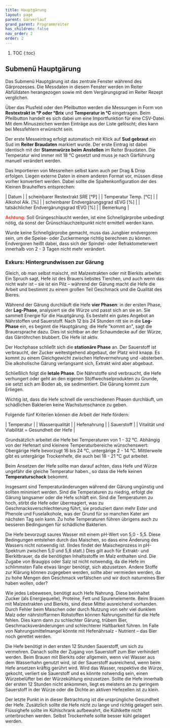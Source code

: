 ```yaml
---
title: Hauptgärung
layout: page
parent: Gärverlauf
grand_parent: Programmreiter
has_children: false
nav_order: 2
order: 2
---
```


1. TOC
{:toc}

## Submenü Hauptgärung

Das Submenü Hauptgärung ist das zentrale Fenster während des Gärprozesses. Die Messdaten in diesem Fenster werden im Reiter Abfülldaten herangezogen sowie mit dem Vergärungsgrad im Reiter Rezept verglichen.

Über das Plusfeld oder den Pfeilbutton werden die Messungen in Form von **Restextrakt in °P oder °Brix** und **Temperatur in °C** eingetragen. Beim Pfeilbutton handelt es sich dabei um eine Importfunktion für eine CSV-Datei. Mit dem Minuszeichen werden Einträge aus der Liste gelöscht; dies kann bei Messfehlern erwünscht sein.

Der erste Messeintrag erfolgt automatisch mit Klick auf **Sud gebraut** ein Sud im **Reiter Braudaten** markiert wurde. Der erste Eintrag ist dabei identisch mit der **Stammwürze beim Anstellen** im Reiter Braudaten. Die Temperatur wird immer mit 18 °C gesetzt und muss je nach Gärführung manuell verändert werden.

Das Importieren von Messreihen selbst kann auch per Drag & Drop erfolgen. Liegen externe Daten in einem anderen Format vor, müssen diese vorher konvertiert werden. Dabei sollte die Spaltenkonfiguration der des Kleinen Brauhelfers entsprechen:

| Datum |
| scheinbarer Restextrakt SRE [°P] |
| Temperatur Temp. [°C] |
| Alkohol Alk. [%] |
| scheinbarer Endvergärungsgrad sEVG [%] |
| tatsächlicher Endvergärungsgrad tEVG [%] |
| Bemerkung |

<span style="color: #f44336">**Achtung:**</span> Soll Grüngeschlaucht werden, ist eine Schnellgärprobe unbedingt nötig, da sonst der Grünschlauchzeitpunkt nicht ermittelt werden kann.

Wurde keine Schnellgärprobe gemacht, muss das Jungbier endvergoren sein, um die Speise- oder Zuckermenge richtig berechnen zu können. Endvergoren heißt dabei, dass sich der Spindel- oder Refraktometerwert innerhalb von 2 - 3 Tagen nicht mehr verändert.

### Exkurs: Hintergrundwissen zur Gärung

Gleich, ob man selbst maischt, mit Malzextrakten oder mit Bierkits arbeitet: Ein Spruch sagt, Hefe ist des Brauers liebstes Tierchen, und auch wenn das nicht wahr ist – sie ist ein Pilz – während der Gärung macht die Hefe die Arbeit und bestimmt zu einem großen Teil Geschmack und die Qualität des Bieres.

Während der Gärung durchläuft die Hefe **vier Phasen**: in der ersten Phase, der **Lag-Phase**, analysiert sie die Würze und passt sich an sie an. Sie sammelt Energie für die Hauptgärung. Es besteht ein gutes Angebot an Nährstoffen und Sauerstoff. Nach 12 bis 24 Stunden ritt sie in die **Log-Phase** ein, es beginnt die Hauptgärung; die Hefe "kommt an", sagt die Brauersprache dazu. Dies ist sichtbar an der Schaumdecke auf der Würze, das Gärröhrchen blubbert. Die Hefe ist aktiv.
 
Der Hochphase schließt sich die **stationäre Phase** an. Der Sauerstoff ist verbraucht, der Zucker weitestgehend abgebaut, der Platz wird knapp. Es kommt zu einem Gleichgewicht zwischen Hefevermehrung und -absterben. Die alkoholische Gärung verlangsamt sich, Extrakt wird aber abgebaut.
 
Schließlich folgt die **letale Phase**. Die Nährstoffe sind verbraucht, die Hefe verhungert oder geht an den eigenen Stoffwechselprodukten zu Grunde, sie setzt sich am Boden ab, sie sedimentiert. Die Gärung kommt zum Erliegen.
 
Wichtig ist, dass die Hefe schnell die verschiedenen Phasen durchläuft, um schädlichen Bakterien keine Wachstumschance zu geben.
 
 Folgende fünf Kriterien können die Arbeit der Hefe fördern:

| Temperatur |
| Wasserqualität |
| Hefenahrung |
| Sauerstoff |
| Vitalität und Viabilität = Gesundheit der Hefe |

Grundsätzlich arbeitet die Hefe bei Temperaturen von 1 - 32 °C. Abhängig von der Hefenart sind kleinere Temperaturbereiche wünschenswert: Obergärige Hefe bevorzugt 16 bis 24 °C, untergärige 2 - 14 °C. Mittlerweile gibt es untergärige Trockenhefe, die auch bei 18 - 21 °C gut arbeitet.

Beim Ansetzen der Hefe sollte man darauf achten, dass Hefe und Würze ungefähr die gleiche Temperatur haben., so dass die Hefe keinen **Temperaturschock** bekommt.

Insgesamt sind Temperaturänderungen während der Gärung ungünstig und sollten minimiert werden. Sind die Temperaturen zu niedrig, erfolgt die Gärung langsamer oder die Hefe schläft ein. Sind die Temperaturen zu hoch, stirbt die Hefe oder überreagiert, was zu Geschmacksverschlechterung führt, sie produziert dann mehr Ester und Phenole und Fuselalkohole, was der Grund für so manchen Kater am nächsten Tag sein kann. Zu hohe Temperaturen führen übrigens auch zu besseren Bedingungen für schädliche Bakterien.

Die Hefe bevorzugt saures Wasser mit einem pH-Wert von 5,0 - 5,5. Diese Bedingungen entstehen durch das Maischen, so dass eine Änderung des Wassers nicht notwendig ist. (Indes findet der Maischeprozess in pH-Spektrum zwischen 5,0 und 5,8 statt.) Dies gilt auch für Extrakt- und Bierkitbrauer, da die benötigten Inhaltsstoffe im Malz enthalten sind. Die Zugabe von Braugips oder Salz ist nicht notwendig, da die Hefe im schlimmsten Falle etwas länger benötigt, sich abzusetzen. Andere Stoffe zur Klärung können zugegeben werden, sollte aber vermieden werden, da zu hohe Mengen den Geschmack verfälschen und wir doch naturreines Bier haben wollen, oder?

Wie jedes Lebewesen, benötigt auch Hefe Nahrung. Diese beinhaltet Zucker (als Energiequelle), Proteine, Fett und Spurenelemente. Beim Brauen mit Malzextrakten und Bierkits, sind diese Mittel ausreichend vorhanden. Durch Fehler beim Maischen oder durch Nutzung von sehr viel dunklem Malz oder nährstoffarmen Rohstoffen können Nahrungsmittel für die Hefe fehlen. Dies kann dann zu schlechter Gärung, trübem Bier, Geschmacksveränderungen und schlechterer Haltbarkeit führen. Im Falle von Nahrungsmittelmangel könnte mit Hefenährsalz - Nutrient – das Bier noch gerettet werden.

Die Hefe benötigt in den ersten 12 Stunden Sauerstoff, um sich zu vermehren. Danach sollte der Zugang von Sauerstoff zum Bier verhindert werden. Beim Brauen mit Bierkits oder allgemein, wenn viel Wasser aus dem Wasserhahn genutzt wird, ist der Sauerstoff ausreichend, wenn beim Hefe ansetzen kräftig gerührt wird. Wird das Wasser, respektive die Würze, gekocht, verliert sie Sauerstoff und es könnte notwendig sein, einen Würzebelüfter bei der Würzekühlung einzusetzen. Sollte die Hefe innerhalb der ersten 12 Stunden nicht ankommen, liegt es meistens an zu geringem Sauerstoff in der Würze oder die Dichte an aktiven Hefezellen ist zu klein.

Der letzte Punkt in in dieser Betrachtung ist die ursprüngliche Gesundheit der Hefe. Zusätzlich sollte die Hefe nicht zu lange und richtig gelagert sein. Flüssighefe sollte im Kühlschrank aufbewahrt, die Kühlkette nicht unterbrochen werden. Selbst Trockenhefe sollte besser kühl gelagert werden.